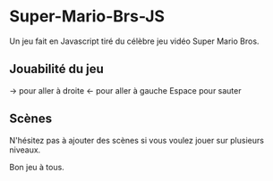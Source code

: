 # Super-Mario-Brs-JS

Un jeu fait en Javascript tiré du célèbre jeu vidéo Super Mario Bros.

## Jouabilité du jeu

-> pour aller à droite
<- pour aller à gauche
Espace pour sauter

## Scènes

N'hésitez pas à ajouter des scènes si vous voulez jouer sur plusieurs niveaux.

Bon jeu à tous.